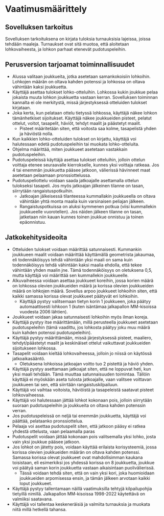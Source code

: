# Vaatimusmäärittely

## Sovelluksen tarkoitus

Sovelluksen tarkoituksena on kirjata tuloksia turnauksisia lajeissa, joissa tehdään maaleja. Turnaukset ovat sitä muotoa, että aloitetaan lohkovaiheesta, ja lohkon parhaat etenevät pudotuspeleihin.

## Perusversion tarjoamat toiminnallisuudet

- Alussa valitaan joukkueita, jotka asetetaan samankokoisiin lohkoihin. Lohkojen määrän on oltava kahden potenssi ja lohkossa on oltava vähintään kaksi joukkuetta.
- Käyttäjä asettaa tulokset lohko-otteluihin. Lohkossa kukin joukkue pelaa jokaista muuta lohkon joukkuetta vastaan kerran. Sovelluksen toiminnan kannalta ei ole merkitystä, missä järjestyksessä otteluiden tulokset kirjataan.
- Joka kerta, kun pelataan ottelu tietyssä lohkossa, käyttäjä näkee lohkon tämänhetkiset sijoitukset. Käyttäjä näkee joukkueiden pisteet, pelatut ottelut, voitot, tasapelit, häviöt, tehdyt maalit ja päästetyt maalit.
  - Pisteet määritetään siten, että voitosta saa kolme, tasapelistä yhden ja häviöstä nolla.
- Kun kaikkien lohko-otteluiden tulokset on kirjattu, käyttäjä voi halutessaan edetä pudotuspeleihin tai muokata lohko-otteluita.
- Ohjelma määrittää, miten joukkueet asetetaan vastakkain pudotuspeleihin.
- Pudotuspeleissä käyttäjä asettaa tulokset otteluihin, jolloin ottelun voittaja etenee seuraavalle kierrokselle, kunnes yksi voittaja ratkeaa. Jos 4 tai enemmän joukkuetta pääsee jatkoon, välierissä hävinneet maat asetetaan pelaamaan pronssiottelussa.
- Pudotuspeliottelu voidaan saada jatkoajalle asettamalla ottelun tulokseksi tasapeli. Jos myös jatkoajan jälkeinen tilanne on tasan, siirrytään rangaistuspotkuihin.
  - Jatkoajan jälkeisessä tilanteessa kummallakin joukkueella on oltava vähintään yhtä monta maalia kuin varsinaisen peliajan jälkeen.
  - Rangaistuspotkuissa on aluksi kymmenen potkua (viisi kummallekin joukkueelle vuorotellen). Jos näiden jälkeen tilanne on tasan, jatketaan niin kauan kunnes toinen joukkue onnistuu ja toinen epäonnistuu.

## Jatkokehitysideoita

- Otteluiden tulokset voidaan määrittää satunnaisesti. Kummankin joukkueen maalit voidaan määrittää käyttämällä geometrista jakaumaa, eli todennäköisyys tehdä vähintään yksi maali on sama kuin todennäköisyys tehdä vähintään kaksi maalia ehdolla, että tekee vähintään yhden maalin jne. Tämä todennäköisyys on oletuksena 0,5, mutta käyttäjä voi määrittää sen kummallekin joukkueelle.
- Alkuvaiheessa voidaan asettaa joukkueet koreihin, jossa korien määrä on lohkossa olevien joukkueiden määrä ja korissa olevien joukkueiden määrä on lohkojen määrä. Sovellus arpoo joukkueet lohkoihin siten, että kaikki samassa korissa olevat joukkueet päätyvät eri lohkoihin.
  - Käyttäjä pystyy valitsemaan tietyn korin 1 joukkueen, joka päätyy automaattisesti lohkoon 1 (kuten isäntämaa jalkapallon MM-kisoissa vuodesta 2006 lähtien).
- Joukkueet voidaan jakaa satunnaisesti lohkoihin myös ilman koreja.
- Käyttäjä pystyy itse määrittämään, millä perusteella joukkueet asetetaan pudotuspeleihin (tämä vaadittu, jos lohkosta päätyy joku muu määrä kuin kahden potenssi pudotuspeleihin).
- Käyttäjä pystyy määrittämään, missä järjestyksessä pisteet, maaliero, tehdyt/päästetyt maalit ja keskinäiset ottelut vaikuttavat joukkueiden sijoitukseen lohkossa.
- Tasapelit voidaan kieltää lohkovaiheessa, jolloin jo niissä on käytössä jatkoaikasääntö.
  - Oletuksena lohkoissa jatkoajan voitto tuo 2 pistettä ja häviö yhden.
- Käyttäjä pystyy asettamaan jatkoajat siten, että ne loppuvat heti, kun yksi maali tehdään. Tämä muuttaa satunnaisuuden toimintaa. Tällöin käyttäjä ei myöskään aseta tulosta jatkoajalle, vaan valitsee voittavan joukkueen tai sen, että siirrtään rangaistuskilpailuun.
- Käyttäjä voi vaihtaa voitoista, häviöistä ja tasapeleistä saatavat pisteet lohkovaiheessa.
- Käyttäjä voi halutessaan jättää lohkot kokonaan pois, jolloin siirrytään suoraan pudotuspeleihin ja joukkueita on oltava kahden potenssin verran.
- Jos pudotuspeleissä on neljä tai enemmän joukkuetta, käyttäjä voi päättää, pelataanko pronssiottelua.
- Pelaaja voi asettaa pudotuspelit siten, että jatkoon pääsy ei ratkea yhdestä ottelusta, vaan pelaamalla paras
- Pudotuspelit voidaan jättää kokonaan pois valitsemalla yksi lohko, josta vain yksi joukkue pääsee jatkoon.
- Jos lohkot on jätetty pois, voidaan käyttää erilaista korisysteemiä, jossa korissa olevien joukkueiden määrän on oltava kahden potenssi. Samassa korissa olevat joukkueet ovat mahdollisimman kaukana toisistaan, eli esimerkiksi jos yhdessä korissa on 8 joukkuetta, joukkue voi päätyä saman korin joukkuetta vastaan aikaisintaan puolivälierissä.
  - Tässä voidaan tehdä siten, että on vain yksi kori, joka huomioidaan joukkueiden arpomisessa ensin, ja tämän jälkeen arvotaan kaikki loput joukkueet.
- Käyttäjä pystyy tallentamaan näillä vaatimuksilla tehtyjä kilpailupohjia tietyillä nimillä. Jalkapallon MM-kisoissa 1998-2022 käytettävä on valmiiksi saatavana.
- Käyttäjä voi tallentaa keskeneräisiä ja valmiita turnauksia ja muokata niitä millä hetkellä tahansa.

